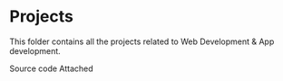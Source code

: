 # Projects

This folder contains all the projects related to Web Development & App development.

Source code Attached
